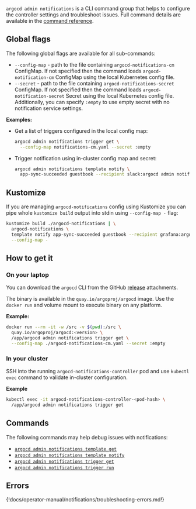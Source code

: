 `argocd admin notifications` is a CLI command group that helps to configure the controller
settings and troubleshoot issues. Full command details are available in the [command reference](../../user-guide/commands/argocd_admin_notifications.md).

## Global flags
The following global flags are available for all sub-commands:

* `--config-map` - path to the file containing `argocd-notifications-cm` ConfigMap. If not specified
then the command loads `argocd-notification-cm` ConfigMap using the local Kubernetes config file.
* `--secret` - path to the file containing `argocd-notifications-secret` ConfigMap. If not
specified then the command loads `argocd-notification-secret` Secret using the local Kubernetes config file.
Additionally, you can specify `:empty` to use empty secret with no notification service settings. 

**Examples:**

* Get a list of triggers configured in the local config map:

    ```bash
    argocd admin notifications trigger get \
      --config-map notifications-cm.yaml --secret :empty
    ```

* Trigger notification using in-cluster config map and secret:

    ```bash
    argocd admin notifications template notify \
      app-sync-succeeded guestbook --recipient slack:argocd admin notifications
    ```

## Kustomize

If you are managing `argocd-notifications` config using Kustomize you can pipe whole `kustomize build` output
into stdin using `--config-map -` flag:

```bash
kustomize build ./argocd-notifications | \
  argocd-notifications \
  template notify app-sync-succeeded guestbook --recipient grafana:argocd \
  --config-map -
```

## How to get it

### On your laptop

You can download the `argocd` CLI from the GitHub [release](https://github.com/argoproj/argo-cd/releases)
attachments.

The binary is available in the `quay.io/argoproj/argocd` image. Use the `docker run` and volume mount
to execute binary on any platform. 

**Example:**

```bash
docker run --rm -it -w /src -v $(pwd):/src \
  quay.io/argoproj/argocd:<version> \
  /app/argocd admin notifications trigger get \
  --config-map ./argocd-notifications-cm.yaml --secret :empty
```

### In your cluster

SSH into the running `argocd-notifications-controller` pod and use `kubectl exec` command to validate in-cluster
configuration.

**Example**
```bash
kubectl exec -it argocd-notifications-controller-<pod-hash> \
  /app/argocd admin notifications trigger get
```

## Commands

The following commands may help debug issues with notifications:

* [`argocd admin notifications template get`](../../user-guide/commands/argocd_admin_notifications_template_get.md)
* [`argocd admin notifications template notify`](../../user-guide/commands/argocd_admin_notifications_template_notify.md)
* [`argocd admin notifications trigger get`](../../user-guide/commands/argocd_admin_notifications_trigger_get.md)
* [`argocd admin notifications trigger run`](../../user-guide/commands/argocd_admin_notifications_trigger_run.md)

## Errors

{!docs/operator-manual/notifications/troubleshooting-errors.md!}
